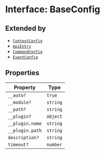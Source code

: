 # Interface: BaseConfig

## Extended by

- [`ContextConfig`](Interface.ContextConfig.md)
- [`ApiEntry`](Interface.ApiEntry.md)
- [`CommandConfig`](Interface.CommandConfig.md)
- [`EventConfig`](Interface.EventConfig.md)

## Properties

| Property | Type |
| ------ | ------ |
| `__auto?` | `true` |
| `__module?` | `string` |
| `__path?` | `string` |
| `__plugin?` | `object` |
| `__plugin.name` | `string` |
| `__plugin.path` | `string` |
| `description?` | `string` |
| `timeout?` | `number` |

